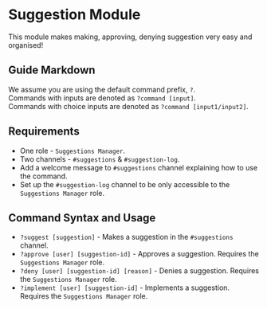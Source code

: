 # Suggestion Module
This module makes making, approving, denying suggestion very easy and organised!

## Guide Markdown
We assume you are using the default command prefix, `?`.   
Commands with inputs are denoted as `?command [input]`.   
Commands with choice inputs are denoted as `?command [input1/input2]`.   

## Requirements
* One role - `Suggestions Manager`.
* Two channels - `#suggestions` & `#suggestion-log`.
* Add a welcome message to `#suggestions` channel explaining how to use the command.
* Set up the `#suggestion-log` channel to be only accessible to the `Suggestions Manager` role.

## Command Syntax and Usage
* `?suggest [suggestion]` - Makes a suggestion in the `#suggestions` channel.
* `?approve [user] [suggestion-id]` - Approves a suggestion. Requires the `Suggestions Manager` role.
* `?deny [user] [suggestion-id] [reason]` - Denies a suggestion. Requires the `Suggestions Manager` role.
* `?implement [user] [suggestion-id]` - Implements a suggestion. Requires the `Suggestions Manager` role.
